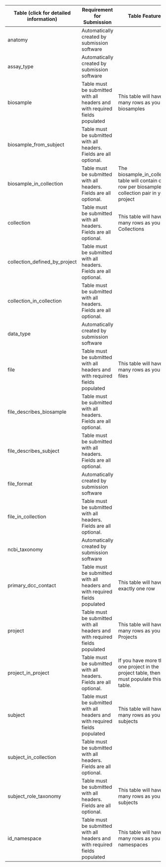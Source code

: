 Table (click for detailed information)|Requirement for Submission|Table Features
-----------| -----------| -------------
anatomy|Automatically created by submission software|
assay_type|Automatically created by submission software|
biosample|Table must be submitted with all headers and with required fields populated|This table will have as many rows as you have biosamples
biosample_from_subject|Table must be submitted with all headers. Fields are all optional.|
biosample_in_collection|Table must be submitted with all headers. Fields are all optional.|The biosample_in_collection table will contain one row per biosample-collection pair in your project
collection|Table must be submitted with all headers. Fields are all optional.|This table will have as many rows as you have Collections
collection_defined_by_project|Table must be submitted with all headers. Fields are all optional.|
collection_in_collection|Table must be submitted with all headers. Fields are all optional.|
data_type|Automatically created by submission software|
file|Table must be submitted with all headers and with required fields populated|This table will have as many rows as you have files
file_describes_biosample|Table must be submitted with all headers. Fields are all optional.|
file_describes_subject|Table must be submitted with all headers. Fields are all optional.|
file_format|Automatically created by submission software|
file_in_collection|Table must be submitted with all headers. Fields are all optional.|
ncbi_taxonomy|Automatically created by submission software|
primary_dcc_contact|Table must be submitted with all headers and with required fields populated|This table will have exactly one row 
project|Table must be submitted with all headers and with required fields populated|This table will have as many rows as you have Projects
project_in_project|Table must be submitted with all headers. Fields are all optional.|If you have more than one project in the project table, then you must populate this table.
subject|Table must be submitted with all headers and with required fields populated|This table will have as many rows as you have subjects
subject_in_collection|Table must be submitted with all headers. Fields are all optional.|
subject_role_taxonomy|Table must be submitted with all headers. Fields are all optional.|This table will have as many rows as you have subjects
id_namespace|Table must be submitted with all headers and with required fields populated|This table will have as many rows as you have namespaces
